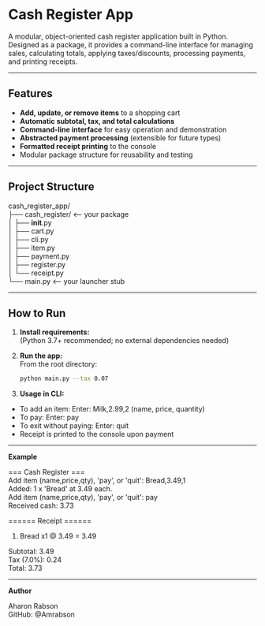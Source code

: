 # Cash Register App

A modular, object-oriented cash register application built in Python.  
Designed as a package, it provides a command-line interface for managing sales, calculating totals, applying taxes/discounts, processing payments, and printing receipts.

---

## Features

- **Add, update, or remove items** to a shopping cart
- **Automatic subtotal, tax, and total calculations**
- **Command-line interface** for easy operation and demonstration
- **Abstracted payment processing** (extensible for future types)
- **Formatted receipt printing** to the console
- Modular package structure for reusability and testing

---

## Project Structure
cash_register_app/ <br>
    ├── cash_register/       <-- your package<br>
    │   ├── __init__.py<br>
    │   ├── cart.py<br>
    │   ├── cli.py<br>
    │   ├── item.py<br>
    │   ├── payment.py<br>
    │   ├── register.py<br>
    │   └── receipt.py<br>
    └── main.py              <-- your launcher stub<br>

---

## How to Run

1. **Install requirements:**  
   (Python 3.7+ recommended; no external dependencies needed)

2. **Run the app:**  
   From the root directory:
   ```bash
   python main.py --tax 0.07
3. **Usage in CLI:**
  - To add an item:
  Enter: Milk,2.99,2 (name, price, quantity)
  - To pay:
  Enter: pay
  - To exit without paying:
  Enter: quit
  - Receipt is printed to the console upon payment

---

**Example** <br>

=== Cash Register === <br>
Add item (name,price,qty), 'pay', or 'quit': Bread,3.49,1 <br>
Added: 1 x 'Bread' at 3.49 each. <br>
Add item (name,price,qty), 'pay', or 'quit': pay <br>
Received cash: 3.73 <br>

====== Receipt ====== <br>
1. Bread x1 @ 3.49 = 3.49 <br>

Subtotal: 3.49 <br>
Tax (7.0%): 0.24 <br>
Total: 3.73

---

**Author**

Aharon Rabson <br>
GitHub: @Amrabson <br>

